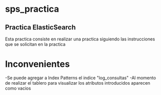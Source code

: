 # sps_practica
## Practica ElasticSearch
Esta practica consiste en realizar una practica siguiendo las instrucciones que se solicitan en la practica

# Inconvenientes
-Se puede agregar a Index Patterns el indice "log_consultas"
-Al momento de realizar el tablero para visualizar los atributos introducidos aparecen como vacios
